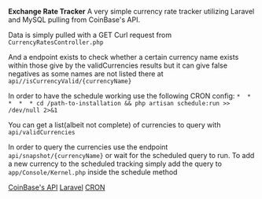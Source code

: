 **Exchange Rate Tracker**
A very simple currency rate tracker utilizing Laravel and MySQL pulling from CoinBase's API.

Data is simply pulled with a GET Curl request from `CurrencyRatesController.php`

And a endpoint exists to check whether a certain currency name exists within those give by the validCurrencies results but it can give false negatives as some names are not listed there at `api//isCurrencyValid/{currencyName}`

In order to have the schedule working use the following CRON config:
`*  *  *  *  * cd /path-to-installation && php artisan schedule:run >> /dev/null 2>&1`

You can get a list(albeit not complete) of currencies to query with `api/validCurrencies`

In order to query the currencies use the endpoint `api/snapshot/{currencyName}` or wait for the scheduled query to run.
To add a new currency to the scheduled tracking simply add the query to `app/Console/Kernel.php` inside the schedule method


[CoinBase's API](https://docs.cloud.coinbase.com/sign-in-with-coinbase/docs/api-exchange-rates)
[Laravel](https://laravel.com/)
[CRON](https://crontab.guru/)
